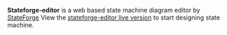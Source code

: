 **Stateforge-editor** is a web based state machine diagram editor by [StateForge](http://www.stateforge.com)
View the [stateforge-editor live version](http://stateforge.com/StateMachineDiagram/StateMachineDiagram.html) to start designing state machine.










